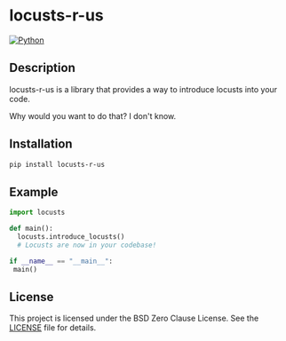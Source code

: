# locusts-r-us

[![Python](https://github.com/locusts-r-us/locusts/actions/workflows/python.yml/badge.svg)](https://github.com/locusts-r-us/locusts/actions/workflows/python.yml)

## Description

locusts-r-us is a library that provides a way to introduce locusts into your code.

Why would you want to do that? I don't know.

## Installation

```sh
pip install locusts-r-us
```

## Example

```python
import locusts

def main():
  locusts.introduce_locusts()
  # Locusts are now in your codebase!

if __name__ == "__main__":
 main()
```

## License

This project is licensed under the BSD Zero Clause License. See the [LICENSE](../LICENSE) file for details.
